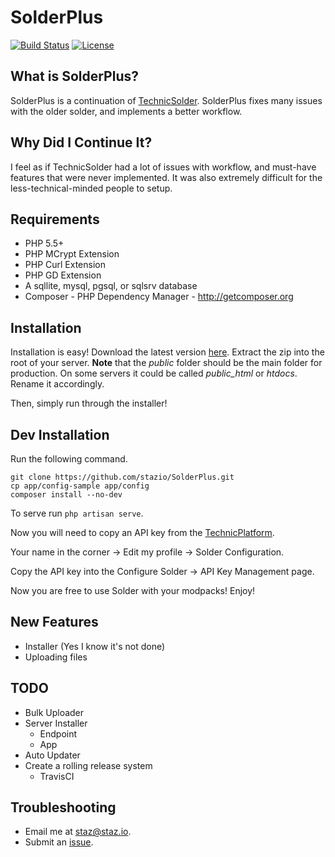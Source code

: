 SolderPlus
=============
[![Build Status](https://travis-ci.org/stazio/SolderPlus.svg?branch=master)](https://travis-ci.org/stazio/SolderPlus)
[![License](https://poser.pugx.org/solder/solder/license.svg)](https://packagist.org/packages/solder/solder)   

What is SolderPlus?
-------------
SolderPlus is a continuation of [TechnicSolder](http://docs.io).
SolderPlus fixes many issues with the older solder, and implements a better workflow.

Why Did I Continue It?
--------------
I feel as if TechnicSolder had a lot of issues with workflow, and must-have features that were never implemented.
It was also extremely difficult for the less-technical-minded people to setup.

Requirements
-------------

* PHP 5.5+
* PHP MCrypt Extension
* PHP Curl Extension
* PHP GD Extension
* A sqllite, mysql, pgsql, or sqlsrv database
* Composer - PHP Dependency Manager - http://getcomposer.org

Installation
-------------

Installation is easy! Download the latest version [here](https://github.com/stazio/SolderPlus/releases).
Extract the zip into the root of your server.
**Note** that the *public* folder should be the main folder for production. 
On some servers it could be called *public_html* or *htdocs*. Rename it accordingly.

Then, simply run through the installer!  


Dev Installation
----------------
Run the following command. 
```text
git clone https://github.com/stazio/SolderPlus.git
cp app/config-sample app/config
composer install --no-dev
```
To serve run ```php artisan serve```.

Now you will need to copy an API key from the [TechnicPlatform](https://www.technicpack.net/login).

Your name in the corner -> Edit my profile -> Solder Configuration.

Copy the API key into the Configure Solder -> API Key Management page.

Now you are free to use Solder with your modpacks! Enjoy!

New Features
-----
- Installer (Yes I know it's not done)
- Uploading files

TODO
-----
- Bulk Uploader
- Server Installer
    - Endpoint
    - App
- Auto Updater
- Create a rolling release system
    - TravisCI

Troubleshooting
---
- Email me at [staz@staz.io](mailto:staz@staz.io).
- Submit an [issue](https://github.com/stazio/SolderPlus/issues).